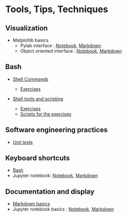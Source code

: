 # Tools, Tips, Techniques  


## Visualization
* Matplotlib basics
  - Pylab interface : [Notebook](Visualization/1_MPL_pylab_basic.ipynb), [Markdown](Visualization/1_MPL_pylab_basic.ipynb)
  - Object oriented interface : [Notebook](Visualization/1_MPL_oo_basic.ipynb), [Markdown](Visualization/1_MPL_oo_basic.ipynb)


## Bash    
* [Shell Commands](1_Shell_Commands.txt)    
  - [Exercises](1_Exercises_Shell_Commands.txt)    
  
* [Shell tools and scripting](2_Shell_Tools_And_Scripting.txt)  
  - [Exercises](2_Exercises_Shell_Tools_And_Scripting.txt)
  - [Scripts for the exercises](2_Exercises_Shell_Tools_And_Scripting.txt)  


## Software engineering practices  
* [Unit tests](UnitTests.pdf)  


## Keyboard shortcuts

* [Bash](Bash_keyboard_shortcuts.txt)
* Jupyter notebook: [Notebook](Jupyter_keyboard_shortcuts.ipynb), [Markdown](Jupyter_keyboard_shortcuts.ipynb)


## Documentation and display  
* [Markdown basics](Markdown_basics.txt)  
* Jupyter notebook basics : [Notebook](Jupyter_commands.ipynb), [Markdown](Jupyter_commands.ipynb)